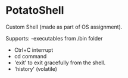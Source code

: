 # PotatoShell
Custom Shell (made as part of OS assignment). 

Supports:
-executables from /bin folder
- Ctrl+C interrupt
- cd command
- 'exit' to exit gracefully from the shell.
- 'history' (volatile)
